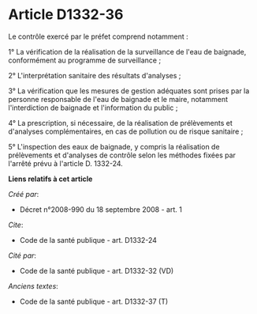 # Article D1332-36

Le contrôle exercé par le préfet comprend notamment : 

1° La vérification de la réalisation de la surveillance de l'eau de baignade, conformément au programme de surveillance ; 

2° L'interprétation sanitaire des résultats d'analyses ; 

3° La vérification que les mesures de gestion adéquates sont prises par la personne responsable de l'eau de baignade et le
maire, notamment l'interdiction de baignade et l'information du public ; 

4° La prescription, si nécessaire, de la réalisation de prélèvements et d'analyses complémentaires, en cas de pollution ou de
risque sanitaire ; 

5° L'inspection des eaux de baignade, y compris la réalisation de prélèvements et d'analyses de contrôle selon les méthodes
fixées par l'arrêté prévu à l'article D. 1332-24.

**Liens relatifs à cet article**

_Créé par_:

  - Décret n°2008-990 du 18 septembre 2008 - art. 1

_Cite_:

  - Code de la santé publique - art. D1332-24

_Cité par_:

  - Code de la santé publique - art. D1332-32 (VD)

_Anciens textes_:

  - Code de la santé publique - art. D1332-37 (T)

